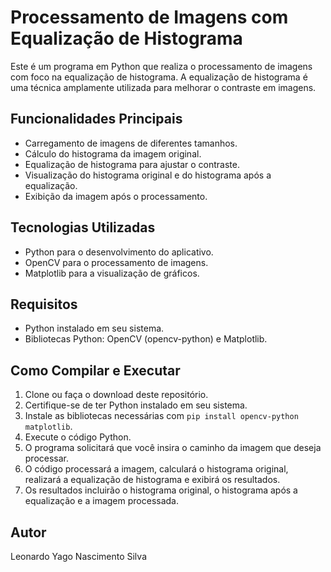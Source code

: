 # Processamento de Imagens com Equalização de Histograma

Este é um programa em Python que realiza o processamento de imagens com foco na equalização de histograma. A equalização de histograma é uma técnica amplamente utilizada para melhorar o contraste em imagens.

## Funcionalidades Principais

- Carregamento de imagens de diferentes tamanhos.
- Cálculo do histograma da imagem original.
- Equalização de histograma para ajustar o contraste.
- Visualização do histograma original e do histograma após a equalização.
- Exibição da imagem após o processamento.

## Tecnologias Utilizadas

- Python para o desenvolvimento do aplicativo.
- OpenCV para o processamento de imagens.
- Matplotlib para a visualização de gráficos.

## Requisitos

- Python instalado em seu sistema.
- Bibliotecas Python: OpenCV (opencv-python) e Matplotlib.

## Como Compilar e Executar

1. Clone ou faça o download deste repositório.
2. Certifique-se de ter Python instalado em seu sistema.
3. Instale as bibliotecas necessárias com `pip install opencv-python matplotlib`.
4. Execute o código Python.
5. O programa solicitará que você insira o caminho da imagem que deseja processar.
6. O código processará a imagem, calculará o histograma original, realizará a equalização de histograma e exibirá os resultados.
7. Os resultados incluirão o histograma original, o histograma após a equalização e a imagem processada.

## Autor

Leonardo Yago Nascimento Silva

